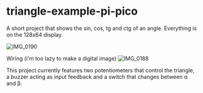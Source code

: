 # triangle-example-pi-pico
A short project that shows the sin, cos, tg and ctg of an angle. Everything is on the 128x64 display.

![IMG_0190](https://user-images.githubusercontent.com/42645784/175356960-f3192219-3c15-4a39-a93d-252fb64dbf3e.jpg)

Wiring (i'm too lazy to make a digital image)
![IMG_0188](https://user-images.githubusercontent.com/42645784/175356569-d02f1884-e25c-4b35-8a63-5b3ee7154909.jpg)

This project currently features two potentiometers that control the triangle, a buzzer acting as input feedback and a switch that changes between α and β.
